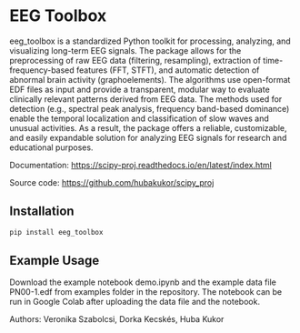 # EEG Toolbox

eeg_toolbox is a standardized Python toolkit for processing, analyzing, and visualizing long-term EEG signals. The package allows for the preprocessing of raw EEG data (filtering, resampling), extraction of time-frequency-based features (FFT, STFT), and automatic detection of abnormal brain activity (graphoelements).
The algorithms use open-format EDF files as input and provide a transparent, modular way to evaluate clinically relevant patterns derived from EEG data. The methods used for detection (e.g., spectral peak analysis, frequency band-based dominance) enable the temporal localization and classification of slow waves and unusual activities.
As a result, the package offers a reliable, customizable, and easily expandable solution for analyzing EEG signals for research and educational purposes.


Documentation: https://scipy-proj.readthedocs.io/en/latest/index.html


Source code: https://github.com/hubakukor/scipy_proj

## Installation

```bash
pip install eeg_toolbox
```

## Example Usage
Download the example notebook demo.ipynb and the example data file PN00-1.edf from examples folder in the repository.
The notebook can be run in Google Colab after uploading the data file and the notebook.

Authors: Veronika Szabolcsi, Dorka Kecskés, Huba Kukor
